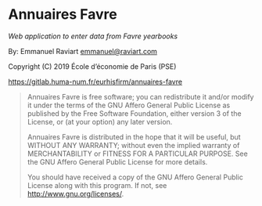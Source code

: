 # Annuaires Favre

_Web application to enter data from Favre yearbooks_

By: Emmanuel Raviart <emmanuel@raviart.com>

Copyright (C) 2019 École d’économie de Paris (PSE)

https://gitlab.huma-num.fr/eurhisfirm/annuaires-favre

> Annuaires Favre is free software; you can redistribute it and/or modify
> it under the terms of the GNU Affero General Public License as
> published by the Free Software Foundation, either version 3 of the
> License, or (at your option) any later version.
>
> Annuaires Favre is distributed in the hope that it will be useful,
> but WITHOUT ANY WARRANTY; without even the implied warranty of
> MERCHANTABILITY or FITNESS FOR A PARTICULAR PURPOSE. See the
> GNU Affero General Public License for more details.
>
> You should have received a copy of the GNU Affero General Public License
> along with this program. If not, see <http://www.gnu.org/licenses/>.
